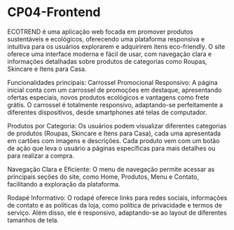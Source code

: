 # CP04-Frontend
 ECOTREND é uma aplicação web focada em promover produtos sustentáveis e ecológicos, oferecendo uma plataforma responsiva e intuitiva para os usuários explorarem e adquirirem itens eco-friendly. O site oferece uma interface moderna e fácil de usar, com navegação clara e informações detalhadas sobre produtos de categorias como Roupas, Skincare e Itens para Casa.

Funcionalidades principais:
Carrossel Promocional Responsivo: A página inicial conta com um carrossel de promoções em destaque, apresentando ofertas especiais, novos produtos ecológicos e vantagens como frete grátis. O carrossel é totalmente responsivo, adaptando-se perfeitamente a diferentes dispositivos, desde smartphones até telas de computador.

Produtos por Categoria: Os usuários podem visualizar diferentes categorias de produtos (Roupas, Skincare e Itens para Casa), cada uma apresentada em cartões com imagens e descrições. Cada produto vem com um botão de ação que leva o usuário a páginas específicas para mais detalhes ou para realizar a compra.

Navegação Clara e Eficiente: O menu de navegação permite acessar as principais seções do site, como Home, Produtos, Menu e Contato, facilitando a exploração da plataforma.

Rodapé Informativo: O rodapé oferece links para redes sociais, informações de contato e as políticas da loja, como política de privacidade e termos de serviço. Além disso, ele é responsivo, adaptando-se ao layout de diferentes tamanhos de tela.